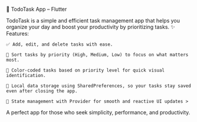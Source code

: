 📝 TodoTask App – Flutter

TodoTask is a simple and efficient task management app that helps you organize your day and boost your productivity by prioritizing tasks.
✨ Features:

    ✅ Add, edit, and delete tasks with ease.

    🎯 Sort tasks by priority (High, Medium, Low) to focus on what matters most.

    🎨 Color-coded tasks based on priority level for quick visual identification.

    💾 Local data storage using SharedPreferences, so your tasks stay saved even after closing the app.

    🔄 State management with Provider for smooth and reactive UI updates >

A perfect app for those who seek simplicity, performance, and productivity. 
